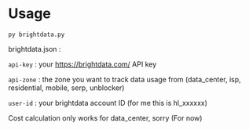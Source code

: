 # Usage

```
py brightdata.py
```

brightdata.json :

```api-key``` : your https://brightdata.com/ API key

```api-zone``` : the zone you want to track data usage from (data_center, isp, residential, mobile, serp, unblocker)

```user-id``` : your brightdata account ID (for me this is hl_xxxxxx)

Cost calculation only works for data_center, sorry (For now)
